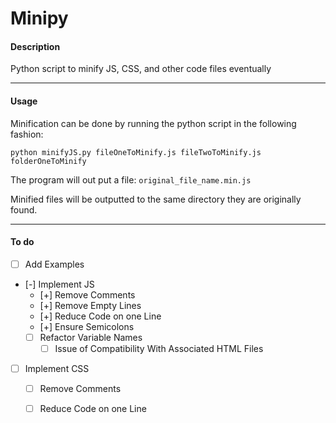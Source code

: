 Minipy
========

#### Description

Python script to minify JS, CSS, and other code files eventually

---

#### Usage

Minification can be done by running the python script in the following fashion:

	python minifyJS.py fileOneToMinify.js fileTwoToMinify.js folderOneToMinify

The program will out put a file: `original_file_name.min.js`

Minified files will be outputted to the same directory they are originally found.


---

#### To do

- [ ] Add Examples  
- [-] Implement JS
	- [+] Remove Comments
	- [+] Remove Empty Lines
	- [+] Reduce Code on one Line
	- [+] Ensure Semicolons
	- [ ] Refactor Variable Names
		- [ ] Issue of Compatibility With Associated HTML Files
- [ ] Implement CSS
	- [ ] Remove Comments
	- [ ] Reduce Code on one Line


